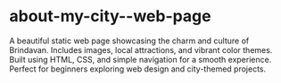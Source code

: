 # about-my-city--web-page
 A beautiful static web page showcasing the charm and culture of Brindavan. Includes images, local attractions, and vibrant color themes. Built using HTML, CSS, and simple navigation for a smooth experience. Perfect for beginners exploring web design and city-themed projects.
